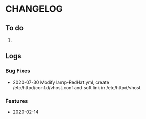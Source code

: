 # CHANGELOG

## To do

1. 

## Logs

### Bug Fixes

* 2020-07-30  Modify lamp-RedHat.yml, create /etc/httpd/conf.d/vhost.conf and soft link in /etc/httpd/vhost

### Features

* 2020-02-14  
